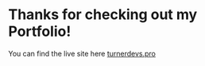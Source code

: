 # Thanks for checking out my Portfolio!
You can find the live site here [turnerdevs.pro](turnerdevs.pro)